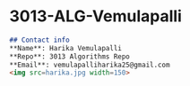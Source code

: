 # 3013-ALG-Vemulapalli
```md
## Contact info
**Name**: Harika Vemulapalli
**Repo**: 3013 Algorithms Repo
**Email**: vemulapalliharika25@gmail.com
<img src=harika.jpg width=150>

